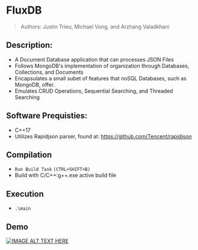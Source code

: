 # FluxDB
> Authors: Justin Trieu, Michael Vong, and Arzhang Valadkhani

## Description: 
- A Document Database application that can processes JSON Files
- Follows MongoDB's implementation of organization through Databases, Collections, and Documents
- Encapsulates a small subet of features that noSQL Databases, such as MongoDB, offer. 
- Emulates CRUD Operations, Sequential Searching, and Threaded Searching

## Software Prequisties:

- C++17
- Utilizes Rapidjson parser, found at: https://github.com/Tencent/rapidjson

## Compilation

- ``Run Build Task`` ``(CTRL+SHIFT+B)``
- Build with C/C++:g++.exe active build file

## Execution

- ``.\main``

## Demo
[![IMAGE ALT TEXT HERE](https://img.youtube.com/vi/rXmA7K-qKHE/0.jpg)](https://www.youtube.com/watch?v=rXmA7K-qKHE)

